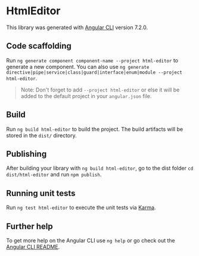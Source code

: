 # HtmlEditor

This library was generated with [Angular CLI](https://github.com/angular/angular-cli) version 7.2.0.

## Code scaffolding

Run `ng generate component component-name --project html-editor` to generate a new component. You can also use `ng generate directive|pipe|service|class|guard|interface|enum|module --project html-editor`.
> Note: Don't forget to add `--project html-editor` or else it will be added to the default project in your `angular.json` file. 

## Build

Run `ng build html-editor` to build the project. The build artifacts will be stored in the `dist/` directory.

## Publishing

After building your library with `ng build html-editor`, go to the dist folder `cd dist/html-editor` and run `npm publish`.

## Running unit tests

Run `ng test html-editor` to execute the unit tests via [Karma](https://karma-runner.github.io).

## Further help

To get more help on the Angular CLI use `ng help` or go check out the [Angular CLI README](https://github.com/angular/angular-cli/blob/master/README.md).
